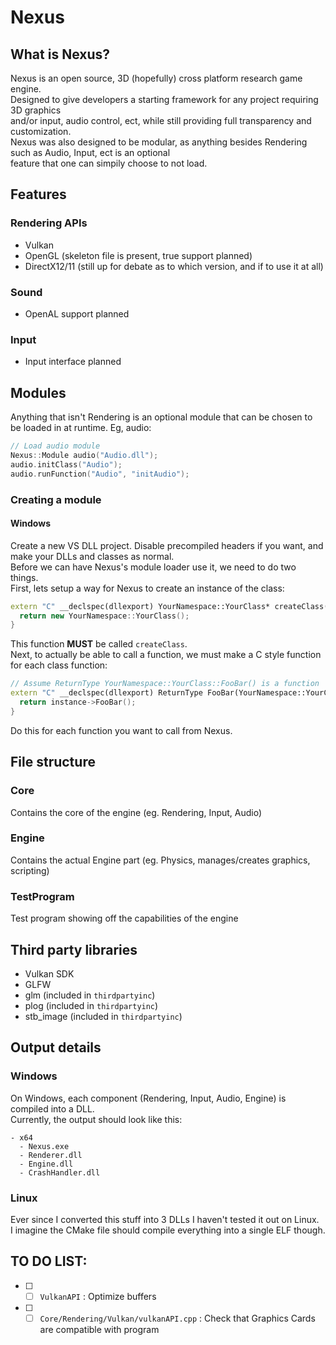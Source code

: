 # Nexus
## What is Nexus?
Nexus is an open source, 3D (hopefully) cross platform research game engine. <br>
Designed to give developers a starting framework for any project requiring 3D graphics <br>
and/or input, audio control, ect, while still providing full transparency and customization. <br>
Nexus was also designed to be modular, as anything besides Rendering such as Audio, Input, ect is an optional <br>
feature that one can simpily choose to not load.
## Features
### Rendering APIs
- Vulkan
- OpenGL (skeleton file is present, true support planned)
- DirectX12/11 (still up for debate as to which version, and if to use it at all)
### Sound
- OpenAL support planned
### Input
- Input interface planned

## Modules
Anything that isn't Rendering is an optional module that can be chosen to be loaded in at runtime. 
Eg, audio:
```c++
// Load audio module
Nexus::Module audio("Audio.dll");
audio.initClass("Audio");
audio.runFunction("Audio", "initAudio");
```
### Creating a module 
#### Windows
Create a new VS DLL project. Disable precompiled headers if you want, and make your DLLs and classes as normal. <br>
Before we can have Nexus's module loader use it, we need to do two things. <br>
First, lets setup a way for Nexus to create an instance of the class:
```c++
extern "C" __declspec(dllexport) YourNamespace::YourClass* createClass(){
  return new YourNamespace::YourClass();
}
```
This function **MUST** be called `createClass`. <br>
Next, to actually be able to call a function, we must make a C style function for each class function:
```c++
// Assume ReturnType YourNamespace::YourClass::FooBar() is a function
extern "C" __declspec(dllexport) ReturnType FooBar(YourNamespace::YourClass* instance){
  return instance->FooBar();
}
```
Do this for each function you want to call from Nexus.
## File structure
### Core
Contains the core of the engine (eg. Rendering, Input, Audio)
### Engine 
Contains the actual Engine part (eg. Physics, manages/creates graphics, scripting)
### TestProgram
Test program showing off the capabilities of the engine

## Third party libraries
- Vulkan SDK
- GLFW
- glm (included in `thirdpartyinc`)
- plog (included in `thirdpartyinc`)
- stb_image (included in `thirdpartyinc`)

## Output details
### Windows
On Windows, each component (Rendering, Input, Audio, Engine) is compiled into a DLL. <br>
Currently, the output should look like this:
```
- x64
  - Nexus.exe
  - Renderer.dll
  - Engine.dll
  - CrashHandler.dll
```

### Linux
Ever since I converted this stuff into 3 DLLs I haven't tested it out on Linux. <br> 
I imagine the CMake file should compile everything into a single ELF though.

## TO DO LIST:
- [ ] - [ ] `VulkanAPI` : Optimize buffers 
- [ ] - [ ] `Core/Rendering/Vulkan/vulkanAPI.cpp` : Check that Graphics Cards are compatible with program
